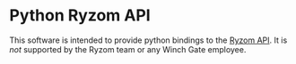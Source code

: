 # Python Ryzom API

This software is intended to provide python bindings to the [Ryzom API](http://dev.ryzom.com/projects/ryzom-api/wiki). It is *not* supported by the Ryzom team or any Winch Gate employee.
